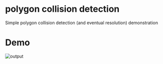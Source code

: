 # polygon collision detection
 Simple polygon collision detection (and eventual resolution) demonstration

# Demo
![output](https://user-images.githubusercontent.com/3355198/161342371-fae01382-3539-4941-a188-096e329ea6ca.gif)
